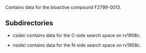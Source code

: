 Contains data for the bioactive compound F2799-0013.

## Subdirectories

- cside/ contains data for the C-side search space on rv1908c.

- nside/ contains data for the N-side search space on rv1908c.

